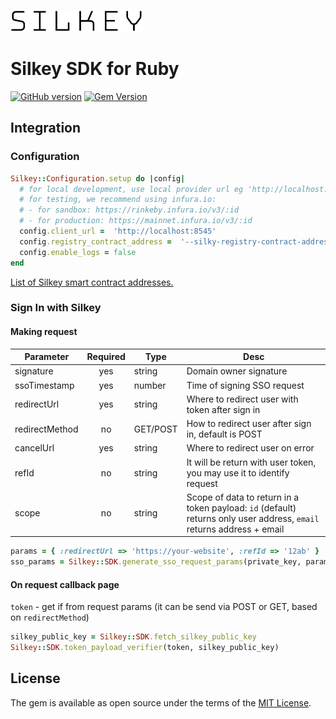 ![Silkey Logo](https://raw.githubusercontent.com/Silkey-Team/brand/master/silkey-word-black.png)

# Silkey SDK for Ruby

[![GitHub version](https://badge.fury.io/gh/Silkey-Team%2Fsilkey-sdk.svg)](https://badge.fury.io/gh/Silkey-Team%2Fsilkey-sdk)
[![Gem Version](https://badge.fury.io/rb/silkey-sdk.svg)](https://badge.fury.io/rb/silkey-sdk)

## Integration

### Configuration

```rb
Silkey::Configuration.setup do |config|
  # for local development, use local provider url eg 'http://localhost:8545'
  # for testing, we recommend using infura.io:
  # - for sandbox: https://rinkeby.infura.io/v3/:id 
  # - for production: https://mainnet.infura.io/v3/:id 
  config.client_url =  'http://localhost:8545'
  config.registry_contract_address =  '--silky-registry-contract-address--'
  config.enable_logs = false
end
```

[List of Silkey smart contract addresses.](https://github.com/Silkey-Team/silkey-sdk#smart-contracts) 

### Sign In with Silkey

#### Making request

| Parameter        | Required  | Type     | Desc 
| ---------------- |:---------:| -------- | ----- 
| signature        | yes       | string   | Domain owner signature
| ssoTimestamp     | yes       | number   | Time of signing SSO request
| redirectUrl      | yes       | string   | Where to redirect user with token after sign in
| redirectMethod   | no        | GET/POST | How to redirect user after sign in, default is POST
| cancelUrl        | yes       | string   | Where to redirect user on error
| refId            | no        | string   | It will be return with user token, you may use it to identify request
| scope            | no        | string   | Scope of data to return in a token payload: `id` (default) returns only user address, `email` returns address + email


```rb
params = { :redirectUrl => 'https://your-website', :refId => '12ab' }
sso_params = Silkey::SDK.generate_sso_request_params(private_key, params)
```

#### On request callback page

`token` - get if from request params (it can be send via POST or GET, based on `redirectMethod`) 

```rb
silkey_public_key = Silkey::SDK.fetch_silkey_public_key
Silkey::SDK.token_payload_verifier(token, silkey_public_key)
```

## License

The gem is available as open source under the terms of the [MIT License](https://opensource.org/licenses/MIT).
